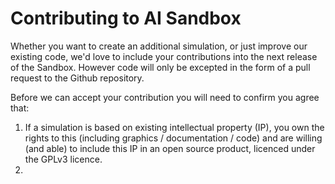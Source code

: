 # Contributing to AI Sandbox

Whether you want to create an additional simulation, or just improve our existing code, we'd love to include your
contributions into the next release of the Sandbox. However code will only be excepted in the form of a pull request to
the Github repository.

Before we can accept your contribution you will need to confirm you agree that:

1. If a simulation is based on existing intellectual property (IP), you own the rights to this (including graphics /
   documentation / code) and are willing (and able) to include this IP in an open source product, licenced under the
   GPLv3 licence.
2. 